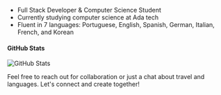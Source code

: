 - Full Stack Developer & Computer Science Student
- Currently studying computer science at Ada tech
- Fluent in 7 languages: Portuguese, English, Spanish, German, Italian, French, and Korean

#### GitHub Stats

![GitHub Stats](https://github-readme-stats.vercel.app/api?username=bypedroneres&theme=graywhite&show_icons=true&hide_border=true&count_private=true) 

Feel free to reach out for collaboration or just a chat about travel and languages. Let's connect and create together!
